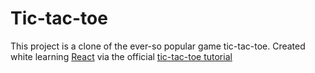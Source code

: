 # Tic-tac-toe

This project is a clone of the ever-so popular game tic-tac-toe. Created white learning [React](https://react.dev/) via the official [tic-tac-toe tutorial](https://react.dev/learn/tutorial-tic-tac-toe)
